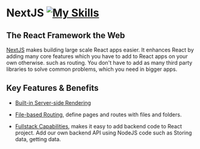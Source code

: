 # NextJS [![My Skills](https://skillicons.dev/icons?i=nextjs)](https://skillicons.dev)

## The React Framework the Web

<ins>NextJS</ins> makes building large scale React apps easier. It enhances React by adding many core features which you have to add to React apps on your own otherwise. such as routing. You don't have to add as many third party libraries to solve common problems, which you need in bigger apps.

## Key Features & Benefits
- <ins>Built-in Server-side Rendering</ins> <!-- is all about preparing the content of a page on the server instead of on the client. If you inspect the source code of a loaded React page, you will notice the page is pretty empty. Only have a basic HTML skeleton here. If you have a public page with a lot of content, should be found through search engines. Then SEO, search engine optimization does matter. The search engine crawlers will only see the initially empty HTML page which we get from a server. The content is not picked up by search engine crawlers and that can be a problem. (ReactJS actually has built-in features that allow you to add server-side rendering, "ReactDOMServer", but it is quite complex to use.) --> 

- <ins>File-based Routing</ins>, <!-- In traditional React, you don't even have a router, we need to install a third library called "React Router". Routing means we give the user the illusion of having multiple pages.--> define pages and routes with files and folders.

- <ins>Fullstack Capabilities</ins>, makes it easy to add backend code to React project. Add our own backend API using NodeJS code such as Storing data, getting data.



